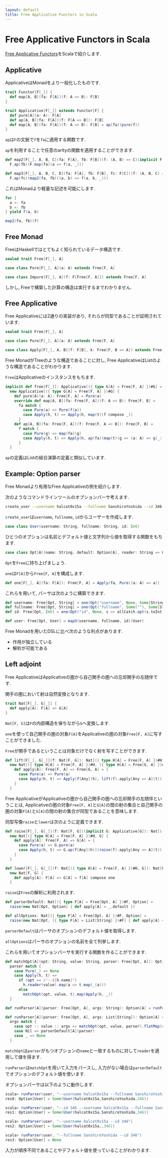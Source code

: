 ```yaml
---
layout: default
title: Free Applicative Functors in Scala
---
```


# Free Applicative Functors in Scala

[Free Applicative Functors](http://arxiv.org/abs/1403.0749)をScalaで紹介します.

## Applicative

ApplicativeはMonadをより一般化したものです.

```scala
trait Functor[F[_]] {
  def map[A, B](fa: F[A])(f: A => B): F[B]
}

trait Applicative[F[_]] extends Functor[F] {
  def pure[A](a: A): F[A]
  def ap[A, B](fa: F[A])(f: F[A => B]): F[B]
  def map[A, B](fa: F[A])(f: A => B): F[B] = ap(fa)(pure(f))
}
```

`ap`は`F`の文脈で`f`を`fa`に適用する関数です.

`ap`を利用することで任意のarityの関数を適用することができます.

```scala
def map2[F[_], A, B, C](fa: F[A], fb: F[B])(f: (A, B) => C)(implicit F: Applicative[F]): F[C] =
  F.ap(fb)(F.map(fa)(a => f(a, _)))

def map3[F[_], A, B, C, D](fa: F[A], fb: F[B], fc: F[C])(f: (A, B, C) => D)(implicit F: Applicative[F]): F[D] =
  F.ap(fc)(map2(fa, fb)((a, b) => f(a, b, _)))
```

これはMonadより軽量な記述を可能にします.

```scala
for {
  a <- fa
  b <- fb
} yield f(a, b)
```

```scala
map2(fa, fb)(f)
```

## Free Monad

FreeはHaskellではとてもよく知られているデータ構造です.

```scala
sealed trait Free[F[_], A]

case class Pure[F[_], A](a: A) extends Free[F, A]

case class Impure[F[_], A](f: F[Free[F, A]]) extends Free[F, A]
```

しかし, Freeで構築した計算の構造は実行するまでわかりません.

## Free Applicative

Free Applicativeには2通りの実装があり, それらが同型であることが証明されています.

```scala
sealed trait Free[F[_], A]

case class Pure[F[_], A](a: A) extends Free[F, A]

case class Apply[F[_], A, B](f: F[B], k: Free[F, B => A]) extends Free[F, A]
```

Free MonadがTreeのような構造であることに対し, Free ApplicativeはListのような構造であることがわかります.

`Free`はApplicativeのインスタンスをもちます.

```scala
implicit def free[F[_]]: Applicative[({ type G[A] = Free[F, A] })#G] =
  new Applicative[({ type G[A] = Free[F, A] })#G] {
    def pure[A](a: A): Free[F, A] = Pure(a)
    override def map[A, B](fa: Free[F, A])(f: A => B): Free[F, B] =
      fa match {
        case Pure(a) => Pure(f(a))
        case Apply(h, t) => Apply(h, map(t)(f compose _))
      }
    def ap[A, B](fa: Free[F, A])(f: Free[F, A => B]): Free[F, B] =
      f match {
        case Pure(g) => map(fa)(g)
        case Apply(h, t) => Apply(h, ap(fa)(map(t)(g => (a: A) => g(_: Any)(a))))
      }
  }
```

`ap`の定義はListの結合演算の定義と類似しています.

## Example: Option parser

Free Monadより有用なFree Applicativeの例を紹介します.

次のようなコマンドラインツールのオプションパーサ考えます.

```sh
create_user --username halcat0x15a --fullname SanshiroYoshida --id 346
```

`create_user`は`username`, `fullname`, `id`からユーザーを作成します.

```scala
case class User(username: String, fullname: String, id: Int)
```

ひとつのオプションは名前とデフォルト値と文字列から値を取得する関数をもちます.

```scala
case class Opt[A](name: String, default: Option[A], reader: String => Option[A])
```

`Opt`を`Free`に持ち上げましょう.

`one`は`F[A]`から`Free[F, A]`を構成します.

```scala
def one[F[_], A](fa: F[A]): Free[F, A] = Apply(fa, Pure((a: A) => a))
```

これらを用いて, パーサは次のように構築できます.

```scala
def username: Free[Opt, String] = one(Opt("username", None, Some[String]))
def fullname: Free[Opt, String] = one(Opt("fullname", Some(""), Some[String]))
def id: Free[Opt, Int] = one(Opt("id", None, s => allCatch.opt(s.toInt)))

def user: Free[Opt, User] = map3(username, fullname, id)(User)
```

Free Monadを用いたDSLに比べ次のような利点があります.

* 作用が独立している
* 解析が可能である

## Left adjoint

Free ApplicativeはApplicativeの圏から自己関手の圏への忘却関手の左随伴です.

関手の圏において射は自然変換となります.

```scala
trait Nat[F[_], G[_]] {
  def apply[A]: F[A] => G[A]
}
```

`Nat[F, G]`は`F`の内部構造を保ちながら`G`へ変換します.

`one`を使って自己関手の圏の対象`F[A]`をApplicativeの圏の対象`Free[F, A]`に写すことができました.

`Free`が関手であるということは対象だけでなく射を写すことができます.

```scala
def lift[F[_], G[_]](f: Nat[F, G]): Nat[({ type H[A] = Free[F, A] })#H, ({ type H[A] = Free[G, A] })#H] =
  new Nat[({ type H[A] = Free[F, A] })#H, ({ type H[A] = Free[G, A] })#H] {
    def apply[A]: Free[F, A] => Free[G, A] = {
      case Pure(a) => Pure(a)
      case Apply(h, t) => Apply(f[Any](h), lift(f).apply[Any => A](t))
    }
  }
```

Free ApplicativeがApplicativeの圏から自己関手の圏への忘却関手の左随伴ということは, Applicativeの圏の対象`Free[F, A]`と`G[A]`の間の射の集合と自己関手の圏の対象`F[A]`と`G[A]`の間の射の集合が同型であることを意味します.

同型写像`raise`と`lower`は次のように定義できます.

```scala
def raise[F[_], G[_]](f: Nat[F, G])(implicit G: Applicative[G]): Nat[({ type H[A] = Free[F, A] })#H, G] =
  new Nat[({ type H[A] = Free[F, A] })#H, G] {
    def apply[A]: Free[F, A] => G[A] = {
      case Pure(a) => G.pure(a)
      case Apply(h, t) => G.ap(f[Any](h))(raise(f).apply[Any => A](t))
    }
  }

def lower[F[_], G[_]](f: Nat[({ type H[A] = Free[F, A] })#H, G]): Nat[F, G] =
  new Nat[F, G] {
    def apply[A]: F[A] => G[A] = f[A] compose one
  }
```

`raise`は`Free`の解析に利用されます.

```scala
def parserDefault: Nat[({ type F[A] = Free[Opt, A] })#F, Option] =
  raise(new Nat[Opt, Option] { def apply[A] = _.default })

def allOptions: Nat[({ type F[A] = Free[Opt, A] })#F, Option] =
  raise(new Nat[Opt, ({ type F[A] = List[String] })#F] { def apply[A] = _.name :: Nil })(Monoid.list.applicative)
```

`parserDefault`はパーサのオプションのデフォルト値を取得します.

`allOptions`はパーサのオプションの名前を全て列挙します.

これらを用いてオプションパーサを実行する関数を作ることができます.

```scala
def matchOpt[A](opt: String, value: String, parser: Free[Opt, A]): Option[Free[Opt, A]] =
  parser match {
    case Pure(_) => None
    case Apply(h, t) =>
      if (opt == s"--${h.name}")
        h.reader(value).map(a => t.map(_(a)))
      else
        matchOpt(opt, value, t).map(Apply(h, _))
  }

def runParser[A](parser: Free[Opt, A], args: String): Option[A] = runParser(parser, args.split("\\s+").toList)

def runParser[A](parser: Free[Opt, A], args: List[String]): Option[A] =
  args match {
    case opt :: value :: args => matchOpt(opt, value, parser).flatMap(runParser(_, args))
    case Nil => parserDefault[A](parser)
    case _ => None
  }
```

`matchOpt`は`parser`がもつオプションの`name`と一致するものに対して`reader`を適用して値を得ます.

`runParser`は`matchOpt`を用いて入力をパースし, 入力がない場合は`parserDefault`でオプションのデフォルト値を使います.

オプションパーサは以下のように動作します.

```scala
scala> runParser(user, "--username halcat0x15a --fullname SanshiroYoshida --id 346")
res0: Option[User] = Some(User(halcat0x15a,SanshiroYoshida,346))

scala> runParser(user, "--id 346 --username halcat0x15a --fullname SanshiroYoshida")
res1: Option[User] = Some(User(halcat0x15a,SanshiroYoshida,346))

scala> runParser(user, "--username halcat0x15a --id 346")
res2: Option[User] = Some(User(halcat0x15a,,346))

scala> runParser(user, "--fullname SanshiroYoshida --id 346")
res3: Option[User] = None
```

入力が順序不同であることやデフォルト値を使っていることがわかります.
